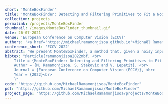 ```yaml
---
short: 'MonteBoxFinder'
title: 'MonteBoxFinder: Detecting and Filtering Primitives to Fit a Noisy Point Cloud'
collection: projects
permalink: /projects/MonteBoxFinder
thumbnail: /images/MonteBoxFinder_thumbnail.gif
date: 26-07-2021
venue: 'European Conference on Computer Vision (ECCV)'
authors: '<a href="https://michaelramamonjisoa.github.io">Michaël Ramamonjisoa</a>, <a href="https://www.tugraz.at/institute/icg/research/team-lepetit/people/sinisa-stekovic/">Sinisa Stekovic</a> and <a href="https://vincentlepetit.github.io">Vincent Lepetit</a>'
conference_short: 'ECCV 2022'
abstract: "We present MonteBoxFinder, a method that, given a noisy input point cloud, fits cuboids to the input scene. Our primary contribution is a discrete optimization algorithm that, from a dense set of initially detected cuboids, is able to efficiently filter good boxes from the noisy ones. Inspired by recent applications of MCTS to scene understanding problems, we develop a stochastic algorithm that is, by design, more efficient for our task. Indeed, the quality of a fit for a cuboid arrangement is invariant to the order in which the cuboids are added into the scene. We develop several search baselines for our problem and demonstrate, on the ScanNet dataset, that our approach is more efficient and precise. Finally, we strongly believe that our core algorithm is very general and that it could be extended to many other problems in 3D scene understanding."
bibtex: "@article{ramamonjisoa2022mbf, <br>
    Title = {MonteBoxFinder: Detecting and Filtering Primitives to Fit a Noisy Point Cloud}, <br>
    Author = {M. Ramamonjisoa, S. Stekovic and V. Lepetit}, <br>
    Journal = {European Conference on Computer Vision (ECCV)}, <br>
    Year = {2022}<br>
    }"
code: "https://github.com/MichaelRamamonjisoa/MonteBoxFinder"
pdf: "https://github.com/MichaelRamamonjisoa/MonteBoxFinder"
project_page: "https://github.com/MichaelRamamonjisoa/projects/MonteBoxFinder"
---
```


